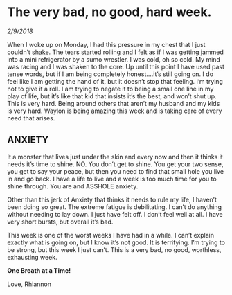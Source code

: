 # The very bad, no good, hard week.
_2/9/2018_

When I woke up on Monday, I had this pressure in my chest that I just couldn’t shake.  The tears started rolling and I felt as if I was getting jammed into a mini refrigerator by a sumo wrestler.  I was cold, oh so cold.  My mind was racing and I was shaken to the core.  Up until this point I have used past tense words, but if I am being completely honest….it’s still going on. I do feel like I am getting the hand of it, but it doesn’t stop that feeling.  I’m trying not to give it a roll.  I am trying to negate it to being a small one line in my play of life, but it’s like that kid that insists it’s the best, and won’t shut up.  This is very hard.  Being around others that aren’t my husband and my kids is very hard.  Waylon is being amazing this week and is taking care of every need that arises.

## ANXIETY
It a monster that lives just under the skin and every now and then it thinks it needs it’s time to shine. NO.  You don’t get to shine.  You get your two sense, you get to say your peace, but then you need to find that small hole you live in and go back.  I have a life to live and a week is too much time for you to shine through.  You are and ASSHOLE anxiety.

Other than this jerk of Anxiety that thinks it needs to rule my life, I haven’t been doing so great.  The extreme fatigue is debilitating.  I can’t do anything without needing to lay down.  I just have felt off.  I don’t feel well at all.  I have very short bursts, but overall it’s bad. 

This week is one of the worst weeks I have had in a while.  I can’t explain exactly what is going on, but I know it’s not good.  It is terrifying.  I’m trying to be strong, but this week I just can’t.  This is a very bad, no good, worthless, exhausting week.

**One Breath at a Time!**

Love, Rhiannon

